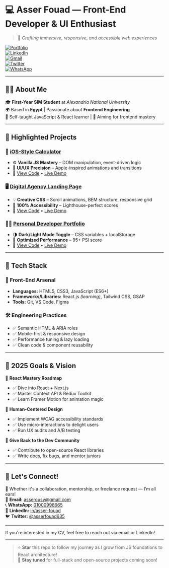 # 💻 Asser Fouad — Front-End Developer & UI Enthusiast  

> 🚀 *Crafting immersive, responsive, and accessible web experiences*  

[![Portfolio](https://img.shields.io/badge/Portfolio-Live-brightgreen?style=flat-square&logo=vercel)](https://your-portfolio-link.com)  
[![LinkedIn](https://img.shields.io/badge/LinkedIn-AsserFouad-0077B5?style=flat-square&logo=linkedin)](https://www.linkedin.com/in/asser-fouad-036672349/)  
[![Gmail](https://img.shields.io/badge/Gmail-asserousy@gmail.com-D14836?style=flat-square&logo=gmail)](mailto:asserousy@gmail.com)  
[![Twitter](https://img.shields.io/badge/Twitter-@asserfouad635-1DA1F2?style=flat-square&logo=twitter)](https://x.com/asserfouad635)  
[![WhatsApp](https://img.shields.io/badge/Chat%20on-WhatsApp-25D366?style=flat-square&logo=whatsapp)](https://wa.me/2001000998665)

---

## 👨‍🎓 About Me

🎓 **First-Year SIM Student** at *Alexandria National University*  
🌍 Based in **Egypt** | Passionate about **Frontend Engineering**  
🧠 Self-taught JavaScript & React learner | 🎯 Aiming for frontend mastery  

---

## 🌟 Highlighted Projects

### 🚧 [iOS-Style Calculator](#)
- ⚙️ **Vanilla JS Mastery** – DOM manipulation, event-driven logic  
- 🎨 **UI/UX Precision** – Apple-inspired animations and transitions  
- 🔗 [View Code](#) • [Live Demo](#)

### 🖥️ [Digital Agency Landing Page](#)
- 💡 **Creative CSS** – Scroll animations, BEM structure, responsive grid  
- 📱 **100% Accessibility** – Lighthouse-perfect scores  
- 🔗 [View Code](#) • [Live Demo](#)

### 👨‍💼 [Personal Developer Portfolio](#)
- 🌗 **Dark/Light Mode Toggle** – CSS variables + localStorage  
- 🚀 **Optimized Performance** – 95+ PSI score  
- 🔗 [View Code](#) • [Live Demo](#)

---

## 🧰 Tech Stack

### 🚀 Front-End Arsenal
- **Languages:** HTML5, CSS3, JavaScript (ES6+)
- **Frameworks/Libraries:** React.js *(learning)*, Tailwind CSS, GSAP
- **Tools:** Git, VS Code, Figma

### 🛠️ Engineering Practices
- ✅ Semantic HTML & ARIA roles  
- ✅ Mobile-first & responsive design  
- ✅ Performance tuning & lazy loading  
- ✅ Clean code & component reusability  

---

## 🎯 2025 Goals & Vision

📌 **React Mastery Roadmap**  
- ✅ Dive into React + Next.js  
- ✅ Master Context API & Redux Toolkit  
- ✅ Learn Framer Motion for animation magic  

🌱 **Human-Centered Design**  
- ✅ Implement WCAG accessibility standards  
- ✅ Use micro-interactions to delight users  
- ✅ Run UX audits and A/B testing  

🤝 **Give Back to the Dev Community**  
- ✅ Contribute to open-source React libraries  
- ✅ Write docs, fix bugs, and mentor juniors  

---

## 🤝 Let's Connect!

💬 Whether it's a collaboration, mentorship, or freelance request — I’m all ears!  
📨 **Email:** [asserousy@gmail.com](mailto:asserousy@gmail.com)  
📞 **WhatsApp:** [01000998665](https://wa.me/2001000998665)  
🔗 **LinkedIn:** [in/asser-fouad](https://www.linkedin.com/in/asser-fouad-036672349/)  
🐦 **Twitter:** [@asserfouad635](https://x.com/asserfouad635)  

---

If you're interested in my CV, feel free to reach out via email or LinkedIn!

---

> ⭐ **Star** this repo to follow my journey as I grow from JS foundations to React architecture!  
> 🔔 **Stay tuned** for full-stack and open-source projects coming soon!
